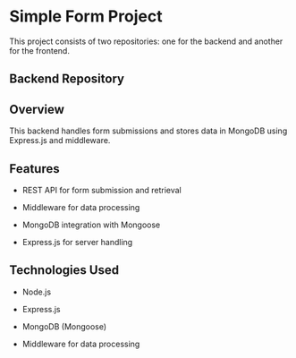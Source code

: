 # Simple Form Project

This project consists of two repositories: one for the backend and another for the frontend.

## Backend Repository

## Overview

This backend handles form submissions and stores data in MongoDB using Express.js and middleware.

## Features

- REST API for form submission and retrieval

- Middleware for data processing

- MongoDB integration with Mongoose

- Express.js for server handling

## Technologies Used

- Node.js

- Express.js

- MongoDB (Mongoose)

- Middleware for data processing
